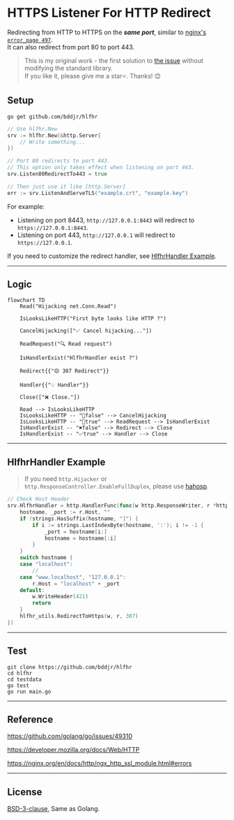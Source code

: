 # HTTPS Listener For HTTP Redirect

Redirecting from HTTP to HTTPS on the ***same port***, similar to [nginx's `error_page 497`](https://github.com/bddjr/hlfhr/discussions/18).  
It can also redirect from port 80 to port 443.

> This is my original work - the first solution to [the issue](https://github.com/golang/go/issues/49310) without modifying the standard library.  
> If you like it, please give me a star⭐. Thanks! 😊  

## Setup

```
go get github.com/bddjr/hlfhr
```

```go
// Use hlfhr.New
srv := hlfhr.New(&http.Server{
	// Write something...
})

// Port 80 redirects to port 443.  
// This option only takes effect when listening on port 443.
srv.Listen80RedirectTo443 = true

// Then just use it like [http.Server]
err := srv.ListenAndServeTLS("example.crt", "example.key")
```

For example:
- Listening on port 8443, `http://127.0.0.1:8443` will redirect to `https://127.0.0.1:8443`.  
- Listening on port 443, `http://127.0.0.1` will redirect to `https://127.0.0.1`.  

If you need to customize the redirect handler, see [HlfhrHandler Example](#HlfhrHandler-example).

---

## Logic

```mermaid
flowchart TD
	Read("Hijacking net.Conn.Read")

	IsLooksLikeHTTP("First byte looks like HTTP ?")

	CancelHijacking(["✅ Cancel hijacking..."])

	ReadRequest("🔍 Read request")

	IsHandlerExist("HlfhrHandler exist ?")

	Redirect{{"🟡 307 Redirect"}}

	Handler{{"💡 Handler"}}

	Close(["❌ Close."])

    Read --> IsLooksLikeHTTP
    IsLooksLikeHTTP -- "🔐false" --> CancelHijacking
    IsLooksLikeHTTP -- "📄true" --> ReadRequest --> IsHandlerExist
	IsHandlerExist -- "✖false" --> Redirect --> Close
	IsHandlerExist -- "✅true" --> Handler --> Close
```

---

## HlfhrHandler Example

> If you need `http.Hijacker` or `http.ResponseController.EnableFullDuplex`, please use [hahosp](https://github.com/bddjr/hahosp).

```go
// Check Host Header
srv.HlfhrHandler = http.HandlerFunc(func(w http.ResponseWriter, r *http.Request) {
	hostname, _port := r.Host, ""
	if !strings.HasSuffix(hostname, "]") {
		if i := strings.LastIndexByte(hostname, ':'); i != -1 {
			_port = hostname[i:]
			hostname = hostname[:i]
		}
	}
	switch hostname {
	case "localhost":
		//
	case "www.localhost", "127.0.0.1":
		r.Host = "localhost" + _port
	default:
		w.WriteHeader(421)
		return
	}
	hlfhr_utils.RedirectToHttps(w, r, 307)
})
```

---

## Test

```
git clone https://github.com/bddjr/hlfhr
cd hlfhr
cd testdata
go test
go run main.go
```

---

## Reference

https://github.com/golang/go/issues/49310  

https://developer.mozilla.org/docs/Web/HTTP

https://nginx.org/en/docs/http/ngx_http_ssl_module.html#errors

---

## License

[BSD-3-clause](LICENSE.txt), Same as Golang.
